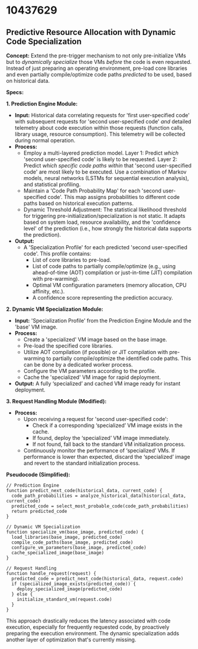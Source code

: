 # 10437629

## Predictive Resource Allocation with Dynamic Code Specialization

**Concept:** Extend the pre-trigger mechanism to not only pre-initialize VMs but to *dynamically specialize* those VMs *before* the code is even requested.  Instead of just preparing an operating environment, pre-load core libraries and even partially compile/optimize code paths *predicted* to be used, based on historical data.

**Specs:**

**1. Prediction Engine Module:**

*   **Input:** Historical data correlating requests for 'first user-specified code' with subsequent requests for 'second user-specified code' *and* detailed telemetry about code execution within those requests (function calls, library usage, resource consumption). This telemetry will be collected during normal operation.
*   **Process:**
    *   Employ a multi-layered prediction model. Layer 1: Predict *which* 'second user-specified code' is likely to be requested. Layer 2: Predict *which specific code paths within* that 'second user-specified code' are most likely to be executed. Use a combination of Markov models, neural networks (LSTMs for sequential execution analysis), and statistical profiling.
    *   Maintain a 'Code Path Probability Map' for each 'second user-specified code'. This map assigns probabilities to different code paths based on historical execution patterns.
    *   Dynamic Threshold Adjustment:  The statistical likelihood threshold for triggering pre-initialization/specialization is not static. It adapts based on system load, resource availability, and the 'confidence level' of the prediction (i.e., how strongly the historical data supports the prediction).
*   **Output:**
    *   A 'Specialization Profile' for each predicted 'second user-specified code'. This profile contains:
        *   List of core libraries to pre-load.
        *   List of code paths to partially compile/optimize (e.g., using ahead-of-time (AOT) compilation or just-in-time (JIT) compilation with pre-warming).
        *   Optimal VM configuration parameters (memory allocation, CPU affinity, etc.).
        *   A confidence score representing the prediction accuracy.

**2. Dynamic VM Specialization Module:**

*   **Input:** 'Specialization Profile' from the Prediction Engine Module and the 'base' VM image.
*   **Process:**
    *   Create a 'specialized' VM image based on the base image.
    *   Pre-load the specified core libraries.
    *   Utilize AOT compilation (if possible) or JIT compilation with pre-warming to partially compile/optimize the identified code paths. This can be done by a dedicated worker process.
    *   Configure the VM parameters according to the profile.
    *   Cache the 'specialized' VM image for rapid deployment.
*   **Output:** A fully ‘specialized’ and cached VM image ready for instant deployment.

**3. Request Handling Module (Modified):**

*   **Process:**
    *   Upon receiving a request for 'second user-specified code':
        *   Check if a corresponding ‘specialized’ VM image exists in the cache.
        *   If found, deploy the ‘specialized’ VM image immediately.
        *   If not found, fall back to the standard VM initialization process.
    *   Continuously monitor the performance of ‘specialized’ VMs. If performance is lower than expected, discard the ‘specialized’ image and revert to the standard initialization process.

**Pseudocode (Simplified):**

```
// Prediction Engine
function predict_next_code(historical_data, current_code) {
  code_path_probabilities = analyze_historical_data(historical_data, current_code)
  predicted_code = select_most_probable_code(code_path_probabilities)
  return predicted_code
}

// Dynamic VM Specialization
function specialize_vm(base_image, predicted_code) {
  load_libraries(base_image, predicted_code)
  compile_code_paths(base_image, predicted_code)
  configure_vm_parameters(base_image, predicted_code)
  cache_specialized_image(base_image)
}

// Request Handling
function handle_request(request) {
  predicted_code = predict_next_code(historical_data, request.code)
  if (specialized_image_exists(predicted_code)) {
    deploy_specialized_image(predicted_code)
  } else {
    initialize_standard_vm(request.code)
  }
}
```

This approach drastically reduces the latency associated with code execution, especially for frequently requested code, by proactively preparing the execution environment. The dynamic specialization adds another layer of optimization that's currently missing.